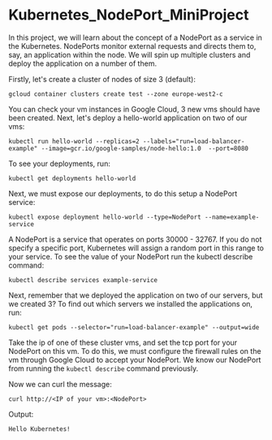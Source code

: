 # Kubernetes_NodePort_MiniProject

In this project, we will learn about the concept of a NodePort as a service in the Kubernetes. NodePorts monitor external requests and directs them to, say, an application within the node. We will spin up multiple clusters and deploy the application on a number of them.

Firstly, let's create a cluster of nodes of size 3 (default):

```gcloud container clusters create test --zone europe-west2-c```

You can check your vm instances in Google Cloud, 3 new vms should have been created. Next, let's deploy a hello-world application on two of our vms:

```kubectl run hello-world --replicas=2 --labels="run=load-balancer-example" --image=gcr.io/google-samples/node-hello:1.0  --port=8080```

To see your deployments, run:

```kubectl get deployments hello-world```

Next, we must expose our deployments, to do this setup a NodePort service:

```kubectl expose deployment hello-world --type=NodePort --name=example-service```

A NodePort is a service that operates on ports 30000 - 32767. If you do not specify a specific port, Kubernetes will assign a random port in this range to your service. To see the value of your NodePort run the kubectl describe command:

```kubectl describe services example-service```

Next, remember that we deployed the application on two of our servers, but we created 3? To find out which servers we installed the applications on, run:

```kubectl get pods --selector="run=load-balancer-example" --output=wide```

Take the ip of one of these cluster vms, and set the tcp port for your NodePort on this vm. To do this, we must configure the firewall rules on the vm through Google Cloud to accept your NodePort. We know our NodePort from running the ```kubectl describe``` command previously.

Now we can curl the message:

```curl http://<IP of your vm>:<NodePort>```

Output:

```Hello Kubernetes!```
